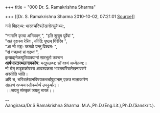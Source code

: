 +++
title = "000 Dr. S. Ramakrishna Sharma"

+++
[[Dr. S. Ramakrishna Sharma	2010-10-02, 07:21:01 [Source](https://groups.google.com/g/bvparishat/c/FR94aZBLByo)]]



नमो विद्वद्भ्य: भारतचरित्रलेखनोत्सुकेभ्य:,  
  
"नामानि कृत्वा अभिवदन् ", "इति शुश्रुम पूर्वेषां ",  
"अहं वृक्षस्य रेरिव , कीर्ति: पृष्ठम् गिरेरिव ",  
"आ नो भद्रा: क्रतवो यन्तु विश्वत: ",  
"सं गच्छध्वं सं वदध्वं ",   
इत्याद्यनेकश्रुतिवाक्यानां सारभूतो कश्चन  
**आर्षभारतस्थलनामकोष:** यद्युपलब्ध: सो'वश्यं अध्येतव्य:।  
नो चेत् तादृशकोषस्य आवश्यकता भारतचरित्रलेखनावसरे  
अस्तीति भाति।  
अपि च, चरित्रलेखनविषयकचर्चापुटानाम् एकत्र मालाकारेण  
संग्रहणं अध्ययनसौकर्यार्थं उपकुर्यात् ।  
।।जयतु संस्कृतं जयतु भारतं।।  
  
--  
Aangirasa/Dr.S.Ramakrishna Sharma. M.A.,Ph.D.(Eng.Lit.),Ph.D.(Sanskrit.).  

